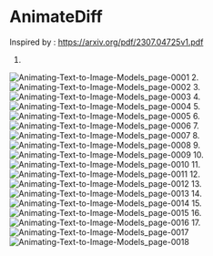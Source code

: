 # AnimateDiff

 Inspired by : https://arxiv.org/pdf/2307.04725v1.pdf

1.
![Animating-Text-to-Image-Models_page-0001](https://github.com/Rakib-data-scientist/AnimateDiff/assets/137823730/b31af0a8-44c9-4a77-b473-bf6323ce473d)
2.
![Animating-Text-to-Image-Models_page-0002](https://github.com/Rakib-data-scientist/AnimateDiff/assets/137823730/3b8e1c6a-0366-48ef-a9a2-acbff6621a0c)
3.
![Animating-Text-to-Image-Models_page-0003](https://github.com/Rakib-data-scientist/AnimateDiff/assets/137823730/6f2b7226-3072-4862-be6a-57efb06ef61a)
4.
![Animating-Text-to-Image-Models_page-0004](https://github.com/Rakib-data-scientist/AnimateDiff/assets/137823730/6b5856c6-ffaf-496d-812a-dc1fe7f01411)
5.
![Animating-Text-to-Image-Models_page-0005](https://github.com/Rakib-data-scientist/AnimateDiff/assets/137823730/b549b446-5d78-4992-b848-20874dc23bd2)
6.
![Animating-Text-to-Image-Models_page-0006](https://github.com/Rakib-data-scientist/AnimateDiff/assets/137823730/1ebe7a61-9b54-4e57-acb1-43eb286c4753)
7.
![Animating-Text-to-Image-Models_page-0007](https://github.com/Rakib-data-scientist/AnimateDiff/assets/137823730/4484183d-cb82-4844-a1fa-9e3bffd90c5a)
8.
![Animating-Text-to-Image-Models_page-0008](https://github.com/Rakib-data-scientist/AnimateDiff/assets/137823730/f008f293-5d61-4e6b-867b-111f7f5ae418)
9.
![Animating-Text-to-Image-Models_page-0009](https://github.com/Rakib-data-scientist/AnimateDiff/assets/137823730/d0aef8f9-8b62-42c5-9eb4-d01bebf84d05)
10.
![Animating-Text-to-Image-Models_page-0010](https://github.com/Rakib-data-scientist/AnimateDiff/assets/137823730/cdcfe421-27f0-4d54-af05-5e4a520112ea)
11.
![Animating-Text-to-Image-Models_page-0011](https://github.com/Rakib-data-scientist/AnimateDiff/assets/137823730/d062b3b0-e256-40b9-a9bf-fc6541eb522b)
12.
![Animating-Text-to-Image-Models_page-0012](https://github.com/Rakib-data-scientist/AnimateDiff/assets/137823730/ab201153-1f57-4307-84f3-86abf3f95f1e)
13.
![Animating-Text-to-Image-Models_page-0013](https://github.com/Rakib-data-scientist/AnimateDiff/assets/137823730/31788319-b7de-4841-8dc2-189cc141fa57)
14.
![Animating-Text-to-Image-Models_page-0014](https://github.com/Rakib-data-scientist/AnimateDiff/assets/137823730/9defb663-f75d-45f6-b186-fa5909f48680)
15.
![Animating-Text-to-Image-Models_page-0015](https://github.com/Rakib-data-scientist/AnimateDiff/assets/137823730/f6e88606-36f9-4d40-8fd1-d94da87b004c)
16.
![Animating-Text-to-Image-Models_page-0016](https://github.com/Rakib-data-scientist/AnimateDiff/assets/137823730/6102c8df-3f65-43cb-bfcc-7cb5a0dc2cbe)
17.
![Animating-Text-to-Image-Models_page-0017](https://github.com/Rakib-data-scientist/AnimateDiff/assets/137823730/0ae28216-563c-4eca-a704-9d892fb58749)
![Animating-Text-to-Image-Models_page-0018](https://github.com/Rakib-data-scientist/AnimateDiff/assets/137823730/be8d7562-b903-4545-84d4-a64fa9d461de)

